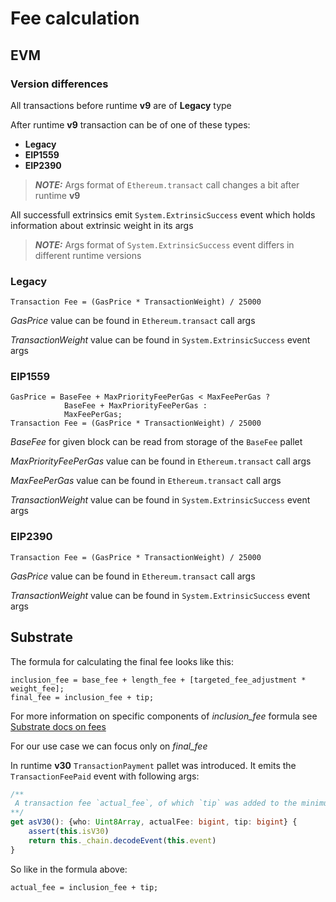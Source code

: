 # Fee calculation

## EVM

### Version differences

All transactions before runtime **v9** are of **Legacy** type

After runtime **v9** transaction can be of one of these types:

- **Legacy**
- **EIP1559**
- **EIP2390**

> **_NOTE:_** Args format of `Ethereum.transact` call changes a bit after runtime **v9**

All successfull extrinsics emit `System.ExtrinsicSuccess` event which holds information about extrinsic weight in its args

> **_NOTE:_** Args format of `System.ExtrinsicSuccess` event differs in different runtime versions

### Legacy

```
Transaction Fee = (GasPrice * TransactionWeight) / 25000
```

_GasPrice_ value can be found in `Ethereum.transact` call args

_TransactionWeight_ value can be found in `System.ExtrinsicSuccess` event args

### EIP1559

```
GasPrice = BaseFee + MaxPriorityFeePerGas < MaxFeePerGas ?
            BaseFee + MaxPriorityFeePerGas :
            MaxFeePerGas;
Transaction Fee = (GasPrice * TransactionWeight) / 25000
```

_BaseFee_ for given block can be read from storage of the `BaseFee` pallet

_MaxPriorityFeePerGas_ value can be found in `Ethereum.transact` call args

_MaxFeePerGas_ value can be found in `Ethereum.transact` call args

_TransactionWeight_ value can be found in `System.ExtrinsicSuccess` event args

### EIP2390

```
Transaction Fee = (GasPrice * TransactionWeight) / 25000
```

_GasPrice_ value can be found in `Ethereum.transact` call args

_TransactionWeight_ value can be found in `System.ExtrinsicSuccess` event args

## Substrate

The formula for calculating the final fee looks like this:

```
inclusion_fee = base_fee + length_fee + [targeted_fee_adjustment * weight_fee];
final_fee = inclusion_fee + tip;
```

For more information on specific components of _inclusion_fee_ formula see [Substrate docs on fees](<[fdfd](https://docs.substrate.io/build/tx-weights-fees/)>)

For our use case we can focus only on _final_fee_

In runtime **v30** `TransactionPayment` pallet was introduced. It emits the `TransactionFeePaid` event with following args:

```typescript
/**
 A transaction fee `actual_fee`, of which `tip` was added to the minimum inclusion fee, has been paid by `who`.
**/
get asV30(): {who: Uint8Array, actualFee: bigint, tip: bigint} {
    assert(this.isV30)
    return this._chain.decodeEvent(this.event)
}
```

So like in the formula above:

```
actual_fee = inclusion_fee + tip;
```
